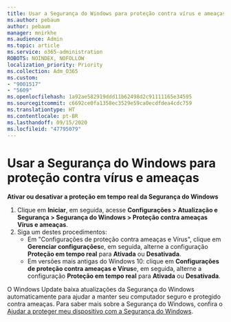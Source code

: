```yaml
---
title: Usar a Segurança do Windows para proteção contra vírus e ameaças
ms.author: pebaum
author: pebaum
manager: mnirkhe
ms.audience: Admin
ms.topic: article
ms.service: o365-administration
ROBOTS: NOINDEX, NOFOLLOW
localization_priority: Priority
ms.collection: Adm_O365
ms.custom:
- "9001517"
- "5609"
ms.openlocfilehash: 1a92ae582919ddd11b62498d2c91111165e34595
ms.sourcegitcommit: c6692ce0fa1358ec3529e59ca0ecdfdea4cdc759
ms.translationtype: HT
ms.contentlocale: pt-BR
ms.lasthandoff: 09/15/2020
ms.locfileid: "47795079"
---
```

# <a name="use-windows-security-for-virus-and-threat-protection"></a>Usar a Segurança do Windows para proteção contra vírus e ameaças

**Ativar ou desativar a proteção em tempo real da Segurança do Windows**

1. Clique em **Iniciar**, em seguida, acesse **Configurações > Atualização e Segurança > Segurança do Windows > Proteção contra ameaças Virus e ameaças**.
2. Siga um destes procedimentos:
    - Em "Configurações de proteção contra ameaças e Vírus", clique em **Gerenciar configurações**e, em seguida, alterne a configuração **Proteção em tempo real** para **Ativada** ou **Desativada**.
    - Em versões mais antigas do Windows 10: clique em **Configurações de proteção contra ameaças e Vírus**e, em seguida, alterne a configuração **Proteção em tempo real** para **Ativada** ou **Desativada**.

O Windows Update baixa atualizações da Segurança do Windows automaticamente para ajudar a manter seu computador seguro e protegido contra ameaças. Para saber mais sobre a Segurança do Windows, confira o [Ajudar a proteger meu dispositivo com a Segurança do Windows](https://support.microsoft.com/help/17464/windows-10-help-protect-my-device-with-windows-security).
